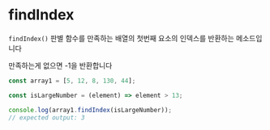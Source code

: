 # findIndex

`findIndex()` 판별 함수를 만족하는 배열의 첫번째 요소의 인덱스를 반환하는 메소드입니다

만족하는게 없으면 -1을 반환합니다

```jsx
const array1 = [5, 12, 8, 130, 44];

const isLargeNumber = (element) => element > 13;

console.log(array1.findIndex(isLargeNumber));
// expected output: 3
```